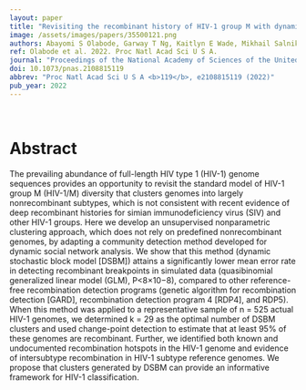 ```yaml
---
layout: paper
title: "Revisiting the recombinant history of HIV-1 group M with dynamic network community detection."
image: /assets/images/papers/35500121.png
authors: Abayomi S Olabode, Garway T Ng, Kaitlyn E Wade, Mikhail Salnikov, Heather E Grant, David W Dick, Art F Y Poon
ref: Olabode et al. 2022. Proc Natl Acad Sci U S A.
journal: "Proceedings of the National Academy of Sciences of the United States of America <b>119</b>, e2108815119 (2022)"
doi: 10.1073/pnas.2108815119
abbrev: "Proc Natl Acad Sci U S A <b>119</b>, e2108815119 (2022)"
pub_year: 2022
---
```


<br />
<div data-badge-popover="right" data-badge-type="donut" data-pmid="35500121" data-hide-no-mentions="true" class="altmetric-embed"></div>

# Abstract

The prevailing abundance of full-length HIV type 1 (HIV-1) genome sequences provides an opportunity to revisit the standard model of HIV-1 group M (HIV-1/M) diversity that clusters genomes into largely nonrecombinant subtypes, which is not consistent with recent evidence of deep recombinant histories for simian immunodeficiency virus (SIV) and other HIV-1 groups. Here we develop an unsupervised nonparametric clustering approach, which does not rely on predefined nonrecombinant genomes, by adapting a community detection method developed for dynamic social network analysis. We show that this method (dynamic stochastic block model [DSBM]) attains a significantly lower mean error rate in detecting recombinant breakpoints in simulated data (quasibinomial generalized linear model (GLM), P<8×10−8), compared to other reference-free recombination detection programs (genetic algorithm for recombination detection [GARD], recombination detection program 4 [RDP4], and RDP5). When this method was applied to a representative sample of n = 525 actual HIV-1 genomes, we determined k = 29 as the optimal number of DSBM clusters and used change-point detection to estimate that at least 95% of these genomes are recombinant. Further, we identified both known and undocumented recombination hotspots in the HIV-1 genome and evidence of intersubtype recombination in HIV-1 subtype reference genomes. We propose that clusters generated by DSBM can provide an informative framework for HIV-1 classification.

